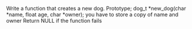 Write a function that creates a new dog. Prototype; dog_t *new_dog(char *name, float age, char *owner); you have to store a copy of name and owner Return NULL if the function fails
